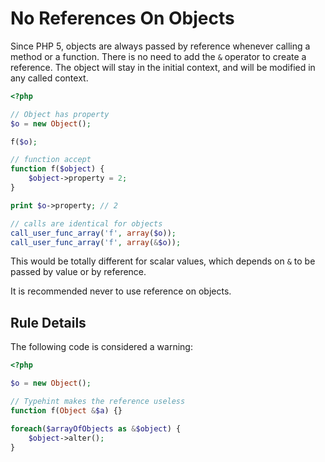 <!-- Good Practices -->
# No References On Objects

Since PHP 5, objects are always passed by reference whenever calling a method or a function. There is no need to add the `&` operator to create a reference. The object will stay in the initial context, and will be modified in any called context. 

```php
<?php

// Object has property
$o = new Object();

f($o);

// function accept 
function f($object) {
	$object->property = 2;
}

print $o->property; // 2

// calls are identical for objects
call_user_func_array('f', array($o));
call_user_func_array('f', array(&$o));

```

This would be totally different for scalar values, which depends on `&` to be passed by value or by reference. 

It is recommended never to use reference on objects.


## Rule Details


The following code is considered a warning:

```php
<?php

$o = new Object();

// Typehint makes the reference useless
function f(Object &$a) {}

foreach($arrayOfObjects as &$object) {
	$object->alter();
}

```

